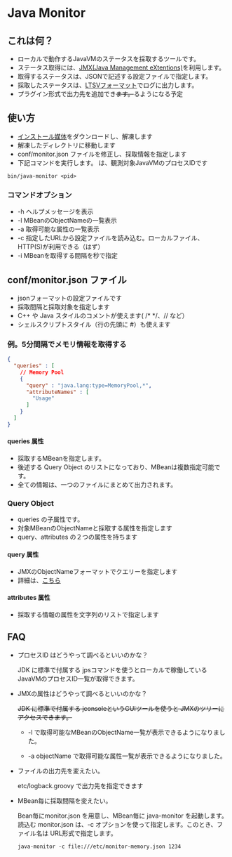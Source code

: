 # Java Monitor

## これは何？

  * ローカルで動作するJavaVMのステータスを採取するツールです。
  * ステータス取得には、[JMX(Java Management eXtentions)](http://www.oracle.com/technetwork/articles/java/javamanagement-140525.html)を利用します。
  * 取得するステータスは、JSONで記述する設定ファイルで指定します。
  * 採取したステータスは、[LTSVフォーマット](http://ltsv.org)でログに出力します。
  * プラグイン形式で出力先を追加でき~~ます。~~るようになる予定

## 使い方

  * [インストール媒体](https://github.com/tkajita/java-monitor/releases/latest)をダウンロードし、解凍します
  * 解凍したディレクトリに移動します
  * conf/monitor.json ファイルを修正し、採取情報を指定します
  * 下記コマンドを実行します。<pid> は、観測対象JavaVMのプロセスIDです
  
  ```bin/java-monitor <pid>```

### コマンドオプション

  * -h ヘルプメッセージを表示
  * -l MBeanのObjectNameの一覧表示
  * -a <objectName> 取得可能な属性の一覧表示
  * -c <url> 指定したURLから設定ファイルを読み込む。ローカルファイル、HTTP(S)が利用できる（はず）
  * -i <interval> MBeanを取得する間隔を秒で指定

## conf/monitor.json ファイル

  * jsonフォーマットの設定ファイルです
  * 採取間隔と採取対象を指定します
  * C++ や Java スタイルのコメントが使えます( /* */、// など）
  * シェルスクリプトスタイル（行の先頭に #）も使えます

### 例。5分間隔でメモリ情報を取得する

```json
{
  "queries" : [
    // Memory Pool
    {
      "query" : "java.lang:type=MemoryPool,*",
      "attributeNames" : [
        "Usage"
      ]
    }
  ]
}
```

#### queries 属性

  * 採取するMBeanを指定します。
  * 後述する Query Object のリストになっており、MBeanは複数指定可能です。
  * 全ての情報は、一つのファイルにまとめて出力されます。

### Query Object

  * queries の子属性です。
  * 対象MBeanのObjectNameと採取する属性を指定します
  * query、attributes の２つの属性を持ちます

#### query 属性

  * JMXのObjectNameフォーマットでクエリーを指定します
  * 詳細は、[こちら](https://docs.oracle.com/javase/8/docs/api/javax/management/ObjectName.html)

#### attributes 属性

  * 採取する情報の属性を文字列のリストで指定します

## FAQ

  * プロセスID はどうやって調べるといいのかな？

    JDK に標準で付属する jpsコマンドを使うとローカルで稼働しているJavaVMのプロセスID一覧が取得できます。

  * JMXの属性はどうやって調べるといいのかな？
  
    ~~JDK に標準で付属する jconsoleというGUIツールを使うと JMXのツリーにアクセスできます。~~

    -  -l で取得可能なMBeanのObjectName一覧が表示できるようになりました。

    -  -a objectName で取得可能な属性一覧が表示できるようになりました。

  * ファイルの出力先を変えたい。

    etc/logback.groovy で出力先を指定できます

  * MBean毎に採取間隔を変えたい。
  
    Bean毎にmonitor.json を用意し、MBean毎に java-monitor を起動します。
    読込む monitor.json は、-c オプションを使って指定します。このとき、ファイル名は URL形式で指定します。

    ```
    java-monitor -c file:///etc/monitor-memory.json 1234
    ```
